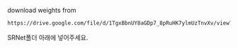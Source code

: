 download weights from 


 ```bash
https://drive.google.com/file/d/1TgxBbnUY8aGDp7_8pRuHK7ylmUzTnvXv/view?usp=drive_link
 ```



SRNet폴더 아래에 넣어주세요.